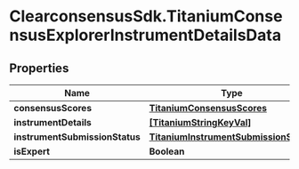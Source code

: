 # ClearconsensusSdk.TitaniumConsensusExplorerInstrumentDetailsData

## Properties

Name | Type | Description | Notes
------------ | ------------- | ------------- | -------------
**consensusScores** | [**TitaniumConsensusScores**](TitaniumConsensusScores.md) |  | [optional] 
**instrumentDetails** | [**[TitaniumStringKeyVal]**](TitaniumStringKeyVal.md) |  | [optional] 
**instrumentSubmissionStatus** | [**TitaniumInstrumentSubmissionStatus**](TitaniumInstrumentSubmissionStatus.md) |  | [optional] 
**isExpert** | **Boolean** |  | [optional] 


